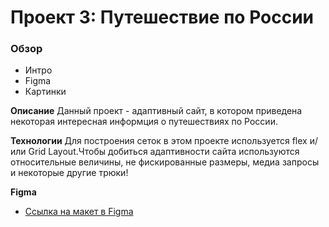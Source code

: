 # Проект 3: Путешествие по России

### Обзор
* Интро
* Figma
* Картинки

**Описание**
Данный проект - адаптивный сайт, в котором приведена некоторая интересная информция о путешествиях по России.

**Технологии**
Для построения сеток в этом проекте используется flex и/или Grid Layout.Чтобы добиться адаптивности сайта используются относительные величины, не фискированные размеры, медиа запросы и некоторые другие трюки!

**Figma**

* [Ссылка на макет в Figma](https://www.figma.com/file/OyRWEjU6wBwRe1hapzQoLx/Sprint-3%3A-Russia-%2F-desktop-%2B-mobile?node-id=28503%3A0)


